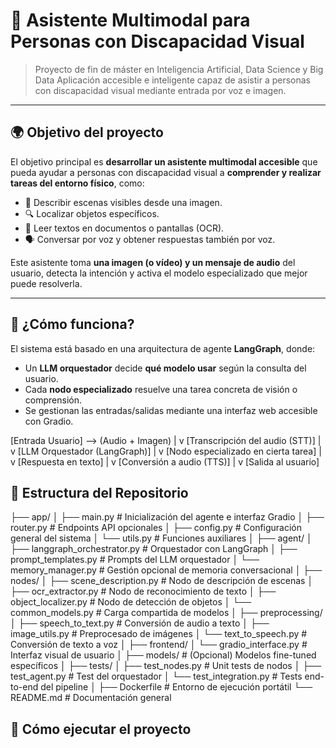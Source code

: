 # 🧿 Asistente Multimodal para Personas con Discapacidad Visual

> Proyecto de fin de máster en Inteligencia Artificial, Data Science y Big Data
> Aplicación accesible e inteligente capaz de asistir a personas con discapacidad visual mediante entrada por voz e imagen.

---

## 🌍 Objetivo del proyecto

El objetivo principal es **desarrollar un asistente multimodal accesible** que pueda ayudar a personas con discapacidad visual a **comprender y realizar tareas del entorno físico**, como:

- 📸 Describir escenas visibles desde una imagen.
- 🔍 Localizar objetos específicos.
- 📃 Leer textos en documentos o pantallas (OCR).
- 🗣️ Conversar por voz y obtener respuestas también por voz.

Este asistente toma **una imagen (o vídeo) y un mensaje de audio** del usuario, detecta la intención y activa el modelo especializado que mejor puede resolverla.

---

## 🧠 ¿Cómo funciona?

El sistema está basado en una arquitectura de agente **LangGraph**, donde:

- Un **LLM orquestador** decide **qué modelo usar** según la consulta del usuario.
- Cada **nodo especializado** resuelve una tarea concreta de visión o comprensión.
- Se gestionan las entradas/salidas mediante una interfaz web accesible con Gradio.


[Entrada Usuario] --> (Audio + Imagen)
|
v
[Transcripción del audio (STT)]
|
v
[LLM Orquestador (LangGraph)]
|
v
[Nodo especializado en cierta tarea]
|
v
[Respuesta en texto] 
|
v
[Conversión a audio (TTS)] 
|
v
[Salida al usuario]

## 📁 Estructura del Repositorio
├── app/
│ ├── main.py # Inicialización del agente e interfaz Gradio
│ ├── router.py # Endpoints API opcionales
│ ├── config.py # Configuración general del sistema
│ └── utils.py # Funciones auxiliares
│
├── agent/
│ ├── langgraph_orchestrator.py # Orquestador con LangGraph
│ ├── prompt_templates.py # Prompts del LLM orquestador
│ └── memory_manager.py # Gestión opcional de memoria conversacional
│
├── nodes/
│ ├── scene_description.py # Nodo de descripción de escenas
│ ├── ocr_extractor.py # Nodo de reconocimiento de texto
│ ├── object_localizer.py # Nodo de detección de objetos
│ └── common_models.py # Carga compartida de modelos
│
├── preprocessing/
│ ├── speech_to_text.py # Conversión de audio a texto
│ ├── image_utils.py # Preprocesado de imágenes
│ └── text_to_speech.py # Conversión de texto a voz
│
├── frontend/
│ └── gradio_interface.py # Interfaz visual de usuario
│
├── models/ # (Opcional) Modelos fine-tuned específicos
│
├── tests/
│ ├── test_nodes.py # Unit tests de nodos
│ ├── test_agent.py # Test del orquestador
│ └── test_integration.py # Tests end-to-end del pipeline
│
├── Dockerfile # Entorno de ejecución portátil
└── README.md # Documentación general

## 🚀 Cómo ejecutar el proyecto
